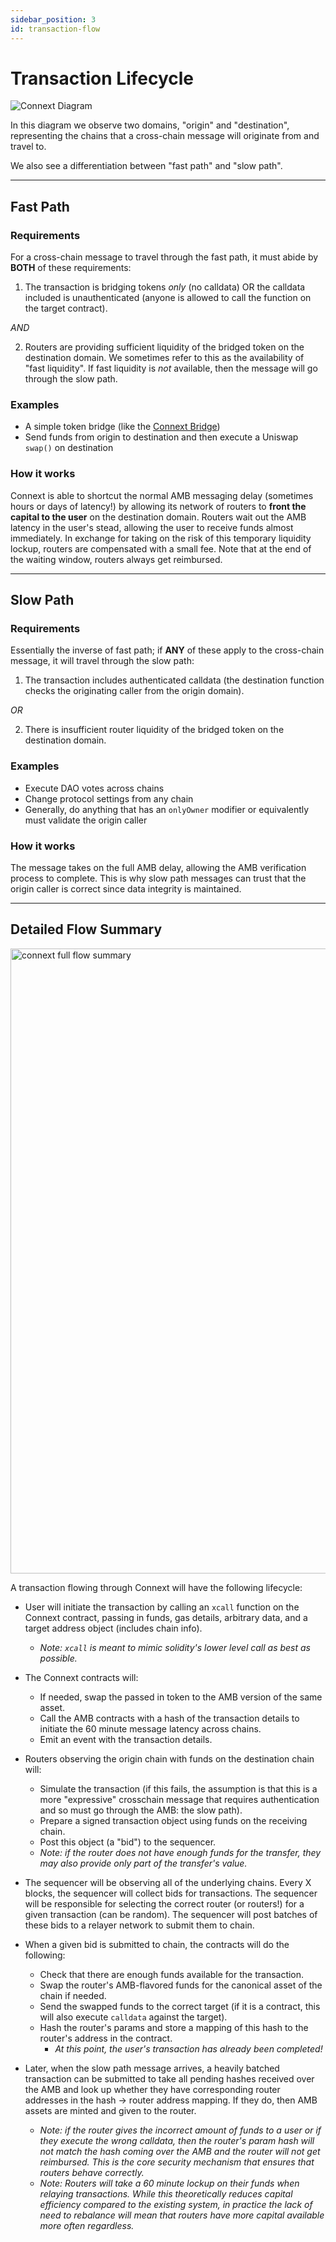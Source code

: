 ```yaml
---
sidebar_position: 3
id: transaction-flow
---
```


# Transaction Lifecycle

![Connext Diagram](/img/core-concepts/Connext_quick_overview.png "Title")

In this diagram we observe two domains, "origin" and "destination", representing the chains that a cross-chain message will originate from and travel to. 

We also see a differentiation between "fast path" and "slow path".

---
## Fast Path

### Requirements

For a cross-chain message to travel through the fast path, it must abide by **BOTH** of these requirements:

1. The transaction is bridging tokens *only* (no calldata) OR the calldata included is unauthenticated (anyone is allowed to call the function on the target contract).

  *AND*
  
2. Routers are providing sufficient liquidity of the bridged token on the destination domain. We sometimes refer to this as the availability of "fast liquidity". If fast liquidity is *not* available, then the message will go through the slow path.

### Examples

- A simple token bridge (like the [Connext Bridge](https://bridge.connext.network/))
- Send funds from origin to destination and then execute a Uniswap `swap()` on destination

### How it works

Connext is able to shortcut the normal AMB messaging delay (sometimes hours or days of latency!) by allowing its network of routers to **front the capital to the user** on the destination domain. Routers wait out the AMB latency in the user's stead, allowing the user to receive funds almost immediately. In exchange for taking on the risk of this temporary liquidity lockup, routers are compensated with a small fee. Note that at the end of the waiting window, routers always get reimbursed.

---

## Slow Path

### Requirements

Essentially the inverse of fast path; if **ANY** of these apply to the cross-chain message, it will travel through the slow path:

1. The transaction includes authenticated calldata (the destination function checks the originating caller from the origin domain).

  *OR*

2. There is insufficient router liquidity of the bridged token on the destination domain.

### Examples 

- Execute DAO votes across chains
- Change protocol settings from any chain
- Generally, do anything that has an `onlyOwner` modifier or equivalently must validate the origin caller

### How it works

The message takes on the full AMB delay, allowing the AMB verification process to complete. This is why slow path messages can trust that the origin caller is correct since data integrity is maintained.

---

## Detailed Flow Summary

<img src="/img/developers/connext_flow.png" alt="connext full flow summary" width="1000"/>

A transaction flowing through Connext will have the following lifecycle:

- User will initiate the transaction by calling an `xcall` function on the Connext contract, passing in funds, gas details, arbitrary data, and a target address object (includes chain info). 
  - *Note: `xcall` is meant to mimic solidity's lower level call as best as possible.*

- The Connext contracts will:
  - If needed, swap the passed in token to the AMB version of the same asset.
  - Call the AMB contracts with a hash of the transaction details to initiate the 60 minute message latency across chains.
  - Emit an event with the transaction details.

- Routers observing the origin chain with funds on the destination chain will:
  - Simulate the transaction (if this fails, the assumption is that this is a more "expressive" crosschain message that requires authentication and so must go through the AMB: the slow path).
  - Prepare a signed transaction object using funds on the receiving chain.
  - Post this object (a "bid") to the sequencer.
  - *Note: if the router does not have enough funds for the transfer, they may also provide only part of the transfer's value.*
- The sequencer will be observing all of the underlying chains. Every X blocks, the sequencer will collect bids for transactions. The sequencer will be responsible for selecting the correct router (or routers!) for a given transaction (can be random). The sequencer will post batches of these bids to a relayer network to submit them to chain.
- When a given bid is submitted to chain, the contracts will do the following:
  - Check that there are enough funds available for the transaction.
  - Swap the router's AMB-flavored funds for the canonical asset of the chain if needed.
  - Send the swapped funds to the correct target (if it is a contract, this will also execute `calldata` against the target).
  - Hash the router's params and store a mapping of this hash to the router's address in the contract.
    - *At this point, the user's transaction has already been completed!*
- Later, when the slow path message arrives, a heavily batched transaction can be submitted to take all pending hashes received over the AMB and look up whether they have corresponding router addresses in the hash -> router address mapping. If they do, then AMB assets are minted and given to the router.
  - *Note: if the router gives the incorrect amount of funds to a user or if they execute the wrong calldata, then the router's param hash will not match the hash coming over the AMB and the router will not get reimbursed. This is the core security mechanism that ensures that routers behave correctly.*
  - *Note: Routers will take a 60 minute lockup on their funds when relaying transactions. While this theoretically reduces capital efficiency compared to the existing system, in practice the lack of need to rebalance will mean that routers have more capital available more often regardless.*
